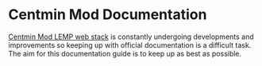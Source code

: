 # Centmin Mod Documentation

[Centmin Mod LEMP web stack](https://centminmod.com/) is constantly undergoing developments and improvements so keeping up with official documentation is a difficult task. The aim for this documentation guide is to keep up as best as possible.
